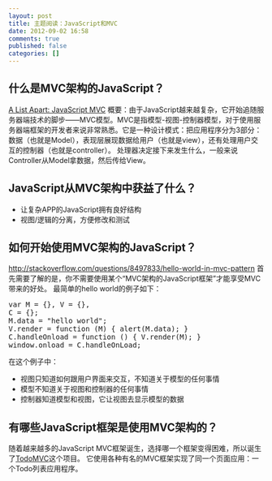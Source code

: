 ```yaml
---
layout: post
title: 主题阅读：JavaScript和MVC
date: 2012-09-02 16:58
comments: true
published: false
categories: []
---
```

<h2>什么是MVC架构的JavaScript？</h2>
<a href="http://www.alistapart.com/articles/javascript-mvc/">A List Apart: JavaScript MVC</a>
概要：由于JavaScript越来越复杂，它开始追随服务器端技术的脚步——MVC模型。MVC是指模型-视图-控制器模型，对于使用服务器端框架的开发者来说非常熟悉。它是一种设计模式：把应用程序分为3部分：数据（也就是Model），表现层展现数据给用户（也就是view），还有处理用户交互的控制器（也就是controller）。
处理器决定接下来发生什么，一般来说Controller从Model拿数据，然后传给View。
<h2>JavaScript从MVC架构中获益了什么？</h2>
<ul>
	<li>让复杂APP的JavaScript拥有良好结构</li>
	<li>视图/逻辑的分离，方便修改和测试</li>
</ul>
<h2>如何开始使用MVC架构的JavaScript？</h2>
<a href="http://stackoverflow.com/questions/8497833/hello-world-in-mvc-pattern">http://stackoverflow.com/questions/8497833/hello-world-in-mvc-pattern</a>
首先需要了解的是，你不需要使用某个“MVC架构的JavaScript框架”才能享受MVC带来的好处。
最简单的hello world的例子如下：
<pre>var M = {}, V = {},
C = {};
M.data = "hello world"; 
V.render = function (M) { alert(M.data); } 
C.handleOnload = function () { V.render(M); } 
window.onload = C.handleOnLoad;</pre>
在这个例子中：
<ul>
	<li>视图只知道如何跟用户界面来交互，不知道关于模型的任何事情</li>
	<li>模型不知道关于视图和控制器的任何事情</li>
	<li>控制器知道模型和视图，它让视图去显示模型的数据</li>
</ul>
<h2>有哪些JavaScript框架是使用MVC架构的？</h2>
随着越来越多的JavaScript MVC框架诞生，选择哪一个框架变得困难，所以诞生了<a href="http://todomvc.com/">TodoMVC</a>这个项目。
它使用各种有名的MVC框架实现了同一个页面应用：一个Todo列表应用程序。
&nbsp;
